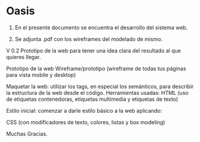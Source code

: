 # Oasis

1. En el presente documento se encuentra el desarrollo del sistema web.

2. Se adjunta .pdf con los wireframes del modelado de mismo. 

V 0.2
Prototipo de la web para tener una idea clara del resultado al que quieres llegar.

Prototipo de la web 
Wireframe/prototipo (wireframe de todas tus páginas para vista mobile y desktop)

Maquetar la web: utilizar los tags, en especial los semánticos, para describir la estructura de la web desde el código. Herramientas usadas:
HTML (uso de etiquetas contenedoras, etiquetas multimedia y etiquetas de texto)

Estilo inicial: comenzar a darle estilo básico a la web aplicando: 

 CSS (con modificadores de texto, colores, listas y box modeling)

Muchas Gracias.
